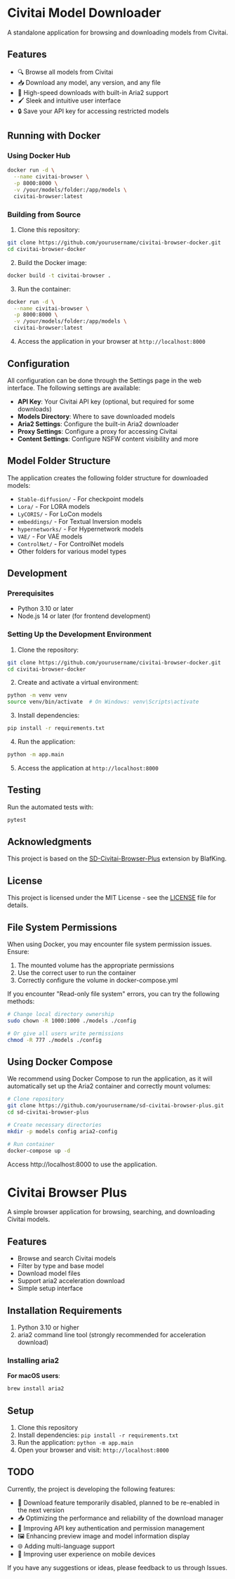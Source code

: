 # Civitai Model Downloader

A standalone application for browsing and downloading models from Civitai.

## Features

- 🔍 Browse all models from Civitai
- 📥 Download any model, any version, and any file
- 🚄 High-speed downloads with built-in Aria2 support
- 🖌️ Sleek and intuitive user interface
- 🔒 Save your API key for accessing restricted models

## Running with Docker

### Using Docker Hub

```bash
docker run -d \
  --name civitai-browser \
  -p 8000:8000 \
  -v /your/models/folder:/app/models \
  civitai-browser:latest
```

### Building from Source

1. Clone this repository:

```bash
git clone https://github.com/yourusername/civitai-browser-docker.git
cd civitai-browser-docker
```

2. Build the Docker image:

```bash
docker build -t civitai-browser .
```

3. Run the container:

```bash
docker run -d \
  --name civitai-browser \
  -p 8000:8000 \
  -v /your/models/folder:/app/models \
  civitai-browser:latest
```

4. Access the application in your browser at `http://localhost:8000`

## Configuration

All configuration can be done through the Settings page in the web interface. The following settings are available:

- **API Key**: Your Civitai API key (optional, but required for some downloads)
- **Models Directory**: Where to save downloaded models
- **Aria2 Settings**: Configure the built-in Aria2 downloader
- **Proxy Settings**: Configure a proxy for accessing Civitai
- **Content Settings**: Configure NSFW content visibility and more

## Model Folder Structure

The application creates the following folder structure for downloaded models:

- `Stable-diffusion/` - For checkpoint models
- `Lora/` - For LORA models
- `LyCORIS/` - For LoCon models
- `embeddings/` - For Textual Inversion models
- `hypernetworks/` - For Hypernetwork models
- `VAE/` - For VAE models
- `ControlNet/` - For ControlNet models
- Other folders for various model types

## Development

### Prerequisites

- Python 3.10 or later
- Node.js 14 or later (for frontend development)

### Setting Up the Development Environment

1. Clone the repository:

```bash
git clone https://github.com/yourusername/civitai-browser-docker.git
cd civitai-browser-docker
```

2. Create and activate a virtual environment:

```bash
python -m venv venv
source venv/bin/activate  # On Windows: venv\Scripts\activate
```

3. Install dependencies:

```bash
pip install -r requirements.txt
```

4. Run the application:

```bash
python -m app.main
```

5. Access the application at `http://localhost:8000`

## Testing

Run the automated tests with:

```bash
pytest
```

## Acknowledgments

This project is based on the [SD-Civitai-Browser-Plus](https://github.com/BlafKing/sd-civitai-browser-plus) extension by BlafKing.

## License

This project is licensed under the MIT License - see the [LICENSE](LICENSE) file for details.

## File System Permissions

When using Docker, you may encounter file system permission issues. Ensure:

1. The mounted volume has the appropriate permissions
2. Use the correct user to run the container
3. Correctly configure the volume in docker-compose.yml

If you encounter "Read-only file system" errors, you can try the following methods:

```bash
# Change local directory ownership
sudo chown -R 1000:1000 ./models ./config

# Or give all users write permissions
chmod -R 777 ./models ./config
```

## Using Docker Compose

We recommend using Docker Compose to run the application, as it will automatically set up the Aria2 container and correctly mount volumes:

```bash
# Clone repository
git clone https://github.com/yourusername/sd-civitai-browser-plus.git
cd sd-civitai-browser-plus

# Create necessary directories
mkdir -p models config aria2-config

# Run container
docker-compose up -d
```

Access http://localhost:8000 to use the application.

# Civitai Browser Plus

A simple browser application for browsing, searching, and downloading Civitai models.

## Features

- Browse and search Civitai models
- Filter by type and base model
- Download model files
- Support aria2 acceleration download
- Simple setup interface

## Installation Requirements

1. Python 3.10 or higher
2. aria2 command line tool (strongly recommended for acceleration download)

### Installing aria2

**For macOS users**:

```bash
brew install aria2
```

## Setup

1. Clone this repository
2. Install dependencies: `pip install -r requirements.txt`
3. Run the application: `python -m app.main`
4. Open your browser and visit: `http://localhost:8000`

## TODO

Currently, the project is developing the following features:

- 🚧 Download feature temporarily disabled, planned to be re-enabled in the next version
- 📥 Optimizing the performance and reliability of the download manager
- 🔑 Improving API key authentication and permission management
- 🖼️ Enhancing preview image and model information display
- 🌐 Adding multi-language support
- 📱 Improving user experience on mobile devices

If you have any suggestions or ideas, please feedback to us through Issues.

